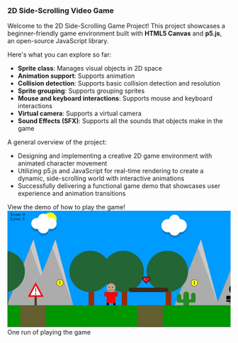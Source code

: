 ### 2D Side-Scrolling Video Game

Welcome to the 2D Side-Scrolling Game Project!
This project showcases a beginner-friendly game environment built with **HTML5 Canvas** and **p5.js**, an open-source JavaScript library.

Here's what you can explore so far:

- **Sprite class**: Manages visual objects in 2D space
- **Animation support**: Supports animation
- **Collision detection**: Supports basic collision detection and resolution
- **Sprite grouping**: Supports grouping sprites
- **Mouse and keyboard interactions**: Supports mouse and keyboard interactions
- **Virtual camera**: Supports a virtual camera
- **Sound Effects (SFX)**: Supports all the sounds that objects make in the game

A general overview of the project:

- Designing and implementing a creative 2D game environment with animated character movement
- Utilizing p5.js and JavaScript for real-time rendering to create a dynamic, side-scrolling world with interactive animations
- Successfully delivering a functional game demo that showcases user experience and animation transitions

View the demo of how to play the game! </br>
<img src="https://github.com/Kiana-Jafari/2D-Side-Scrolling-Video-Game/blob/81e710288c971b0025ad47e48d7e45bfc6be4810/Demo.gif">One run of playing the game</img>
